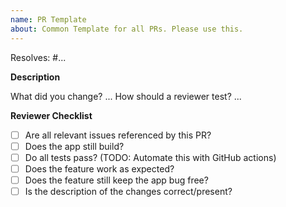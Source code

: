 ```yaml
---
name: PR Template
about: Common Template for all PRs. Please use this.
---
```


Resolves: #...

**Description**

What did you change? ...
How should a reviewer test? ...

**Reviewer Checklist**

- [ ] Are all relevant issues referenced by this PR?
- [ ] Does the app still build?
- [ ] Do all tests pass? (TODO: Automate this with GitHub actions)
- [ ] Does the feature work as expected?
- [ ] Does the feature still keep the app bug free?
- [ ] Is the description of the changes correct/present?
